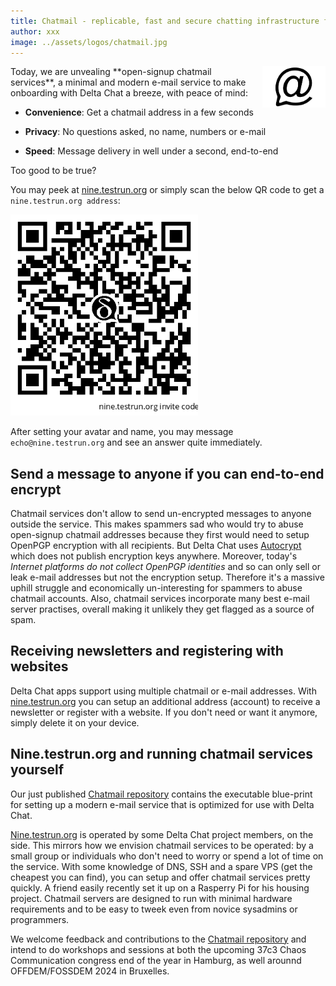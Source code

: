 ```yaml
---
title: Chatmail - replicable, fast and secure chatting infrastructure for all 
author: xxx
image: ../assets/logos/chatmail.jpg
---
```


<img alt="Chatmail logo" src="../assets/logos/chatmail.jpg" width="20%" style="float:right; margin-left:1em;" />
Today, we are unvealing **open-signup chatmail services**,
a minimal and modern e-mail service 
to make onboarding with Delta Chat a breeze, with peace of mind: 

- **Convenience**: Get a chatmail address in a few seconds 

- **Privacy**: No questions asked, no name, numbers or e-mail 

- **Speed**: Message delivery in well under a second, end-to-end

Too good to be true? 

You may peek at [nine.testrun.org](https://testrun.org)
or simply scan the below QR code to get a `nine.testrun.org address`: 

<a href="DCACCOUNT:https://nine.testrun.org/cgi-bin/newemail.py">
    <img width=300 style="float: none;" src="../assets/blog/nine-invite-qrcode.png" /></a>

After setting your avatar and name, 
you may message `echo@nine.testrun.org` and see an answer quite immediately. 


## Send a message to anyone if you can end-to-end encrypt 

Chatmail services don't allow to send un-encrypted messages 
to anyone outside the service. 
This makes spammers sad who would try to abuse open-signup chatmail addresses
because they first would need to setup OpenPGP encryption with all recipients. 
But Delta Chat uses [Autocrypt](https://autocrypt.org) 
which does not publish encryption keys anywhere.
Moreover, today's *Internet platforms do not collect OpenPGP identities*
and so can only sell or leak e-mail addresses but not the encryption setup. 
Therefore it's a massive uphill struggle and economically un-interesting 
for spammers to abuse chatmail accounts. 
Also, chatmail services incorporate many best e-mail server practises,
overall making it unlikely they get flagged as a source of spam. 

## Receiving newsletters and registering with websites 

Delta Chat apps support using multiple chatmail or e-mail addresses. 
With [nine.testrun.org](https://nine.testrun.org) you can setup
an additional address (account) to receive a newsletter or register with a website. 
If you don't need or want it anymore, simply delete it on your device. 

## Nine.testrun.org and running chatmail services yourself 

Our just published [Chatmail repository](https://github.com/deltachat/chatmail) 
contains the executable blue-print for setting up a modern e-mail service
that is optimized for use with Delta Chat.

[Nine.testrun.org](https://nine.testrun.org) is operated 
by some Delta Chat project members, on the side. 
This mirrors how we envision chatmail services to be operated: 
by a small group or individuals
who don't need to worry or spend a lot of time on the service. 
With some knowledge of DNS, SSH and a spare VPS (get the cheapest you can find),
you can setup and offer chatmail services pretty quickly. 
A friend easily recently set it up on a Rasperry Pi for his housing project. 
Chatmail servers are designed to run with minimal hardware requirements
and to be easy to tweek even from novice sysadmins or programmers. 

We welcome feedback and contributions to the 
[Chatmail repository](https://github.com/deltachat/chatmail)
and intend to do workshops and sessions at both the upcoming
37c3 Chaos Communication congress end of the year in Hamburg,
as well arounnd OFFDEM/FOSSDEM 2024 in Bruxelles. 
